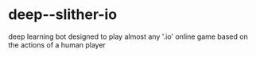 # deep--slither-io
deep learning bot designed to play almost any '.io' online game based on the actions of a human player
